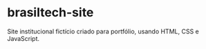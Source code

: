 # brasiltech-site
Site institucional fictício criado para portfólio, usando HTML, CSS e JavaScript.
